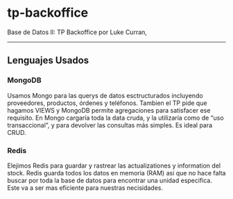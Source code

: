 # tp-backoffice
Base de Datos II: TP Backoffice por Luke Curran,

---

## Lenguajes Usados

### MongoDB
Usamos Mongo para las querys de datos esctructurados incluyendo proveedores, productos, órdenes y teléfonos. Tambien el TP pide que hagamos VIEWS y MongoDB permite agregaciones para satisfacer ese requisito. En Mongo cargaría toda la data cruda, y la utilizaría como de “uso transaccional”, y para devolver las consultas más simples. Es ideal para CRUD. 

### Redis
Elejimos Redis para guardar y rastrear las actualizationes y information del stock. Redis guarda todos los datos en memoria (RAM) asi que no hace falta buscar por toda la base de datos para encontrar una unidad especifica. Este va a ser mas eficiente para nuestras necisidades.


